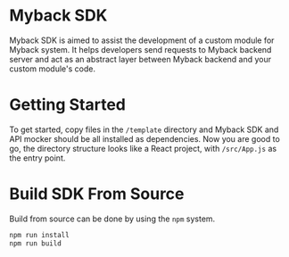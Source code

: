 # Myback SDK
Myback SDK is aimed to assist the development of a custom module for Myback system. It helps developers send requests to Myback backend server and act as an abstract layer between Myback backend and your custom module's code.

# Getting Started
To get started, copy files in the `/template` directory and Myback SDK and API mocker should be all installed as dependencies. Now you are good to go, the directory structure looks like a React project, with `/src/App.js` as the entry point.

# Build SDK From Source
Build from source can be done by using the `npm` system.
```bash
npm run install
npm run build
```

